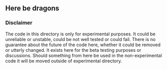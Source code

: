 ## Here be dragons

### Disclaimer

The code in this directory is only for experimental purposes. It could be
unreliable or unstable, could be not well tested or could fail. There is no
guarantee about the future of the code here, whether it could be removed or
utterly changed. It exists here for the beta testing purposes or discussions.
Should something from here be used in the non-experimental code it will be moved
outside of experimental directory.
